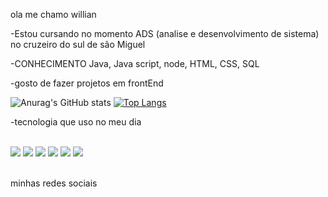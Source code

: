 ola me chamo willian

-Estou cursando no momento ADS (analise e desenvolvimento de sistema) no cruzeiro do sul de são Miguel

-CONHECIMENTO  Java, Java script, node, HTML, CSS, SQL

-gosto de fazer projetos em frontEnd

![Anurag's GitHub stats](https://github-readme-stats.vercel.app/api?username=willianDS8&show_icons=true&theme=dracula)
[![Top Langs](https://github-readme-stats.vercel.app/api/top-langs/?username=willianDS8&layout=donut)](https://github.com/anuraghazra/github-readme-stats)

-tecnologia que uso no meu dia 

<div style="display: inline_block"><br>
  <img aling=center"" alt""  src="https://img.shields.io/badge/JavaScript-F7DF1E?style=for-the-badge&logo=javascript&logoColor=black" />
  <img aling=center"" alt""  src="https://img.shields.io/badge/HTML5-E34F26?style=for-the-badge&logo=html5&logoColor=white" />
  <img aling=center"" alt""  src="https://img.shields.io/badge/CSS3-1572B6?style=for-the-badge&logo=css3&logoColor=white" />
  <img aling=center"" alt""  src="https://img.shields.io/badge/Java-ED8B00?style=for-the-badge&logo=openjdk&logoColor=white" />
  <img aling=center"" alt""  src="https://img.shields.io/badge/MySQL-00000F?style=for-the-badge&logo=mysql&logoColor=white" />
  <img aling=center"" alt""  src="https://img.shields.io/badge/Node.js-43853D?style=for-the-badge&logo=node.js&logoColor=white" />  
<div/>

<br>

minhas redes sociais




  
           
 
          

          
          

          
 
</div>
          

          
      
    

          
